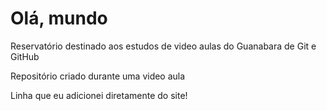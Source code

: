 # Olá, mundo
 Reservatório destinado aos estudos de video aulas do Guanabara de Git e GitHub

Repositório criado durante uma video aula

Linha que eu adicionei diretamente do site!
